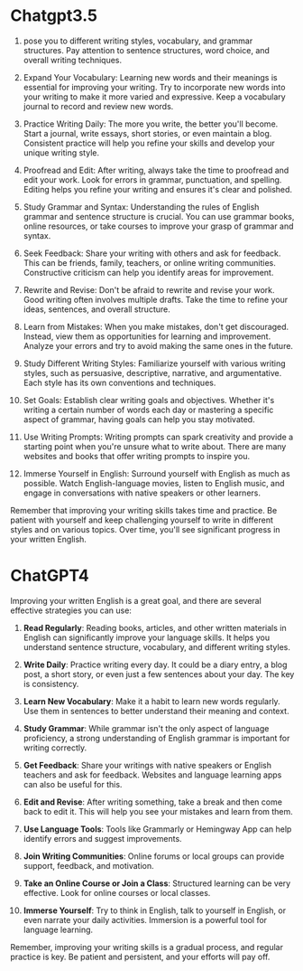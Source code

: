 # Chatgpt3.5

1. pose you to different writing styles, vocabulary, and grammar structures. Pay attention to sentence structures, word choice, and overall writing techniques.
    
2. Expand Your Vocabulary: Learning new words and their meanings is essential for improving your writing. Try to incorporate new words into your writing to make it more varied and expressive. Keep a vocabulary journal to record and review new words.
    
3. Practice Writing Daily: The more you write, the better you'll become. Start a journal, write essays, short stories, or even maintain a blog. Consistent practice will help you refine your skills and develop your unique writing style.
    
4. Proofread and Edit: After writing, always take the time to proofread and edit your work. Look for errors in grammar, punctuation, and spelling. Editing helps you refine your writing and ensures it's clear and polished.
    
5. Study Grammar and Syntax: Understanding the rules of English grammar and sentence structure is crucial. You can use grammar books, online resources, or take courses to improve your grasp of grammar and syntax.
    
6. Seek Feedback: Share your writing with others and ask for feedback. This can be friends, family, teachers, or online writing communities. Constructive criticism can help you identify areas for improvement.
    
7. Rewrite and Revise: Don't be afraid to rewrite and revise your work. Good writing often involves multiple drafts. Take the time to refine your ideas, sentences, and overall structure.
    
8. Learn from Mistakes: When you make mistakes, don't get discouraged. Instead, view them as opportunities for learning and improvement. Analyze your errors and try to avoid making the same ones in the future.
    
9. Study Different Writing Styles: Familiarize yourself with various writing styles, such as persuasive, descriptive, narrative, and argumentative. Each style has its own conventions and techniques.
    
10. Set Goals: Establish clear writing goals and objectives. Whether it's writing a certain number of words each day or mastering a specific aspect of grammar, having goals can help you stay motivated.
    
11. Use Writing Prompts: Writing prompts can spark creativity and provide a starting point when you're unsure what to write about. There are many websites and books that offer writing prompts to inspire you.
    
12. Immerse Yourself in English: Surround yourself with English as much as possible. Watch English-language movies, listen to English music, and engage in conversations with native speakers or other learners.
    

Remember that improving your writing skills takes time and practice. Be patient with yourself and keep challenging yourself to write in different styles and on various topics. Over time, you'll see significant progress in your written English.

# ChatGPT4
Improving your written English is a great goal, and there are several effective strategies you can use:

1. **Read Regularly**: Reading books, articles, and other written materials in English can significantly improve your language skills. It helps you understand sentence structure, vocabulary, and different writing styles.
    
2. **Write Daily**: Practice writing every day. It could be a diary entry, a blog post, a short story, or even just a few sentences about your day. The key is consistency.
    
3. **Learn New Vocabulary**: Make it a habit to learn new words regularly. Use them in sentences to better understand their meaning and context.
    
4. **Study Grammar**: While grammar isn't the only aspect of language proficiency, a strong understanding of English grammar is important for writing correctly.
    
5. **Get Feedback**: Share your writings with native speakers or English teachers and ask for feedback. Websites and language learning apps can also be useful for this.
    
6. **Edit and Revise**: After writing something, take a break and then come back to edit it. This will help you see your mistakes and learn from them.
    
7. **Use Language Tools**: Tools like Grammarly or Hemingway App can help identify errors and suggest improvements.
    
8. **Join Writing Communities**: Online forums or local groups can provide support, feedback, and motivation.
    
9. **Take an Online Course or Join a Class**: Structured learning can be very effective. Look for online courses or local classes.
    
10. **Immerse Yourself**: Try to think in English, talk to yourself in English, or even narrate your daily activities. Immersion is a powerful tool for language learning.
    

Remember, improving your writing skills is a gradual process, and regular practice is key. Be patient and persistent, and your efforts will pay off.